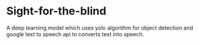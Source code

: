 # Sight-for-the-blind
A deep learning model which uses yolo algorithm for object detection and google text to speech api to converts text into speech.
